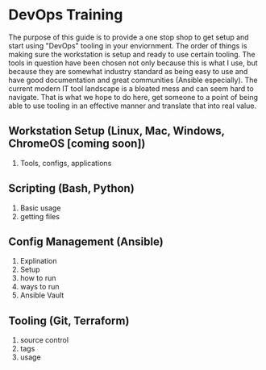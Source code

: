 # DevOps Training

The purpose of this guide is to provide a one stop shop to get setup and start using "DevOps" tooling in your enviornment. The order of things is making sure the workstation is setup and ready to use certain tooling. The tools in question have been chosen not only because this is what I use, but because they are somewhat industry standard as being easy to use and have good documentation and great communities (Ansible especially). The current modern IT tool landscape is a bloated mess and can seem hard to navigate. That is what we hope to do here, get someone to a point of being able to use tooling in an effective manner and translate that into real value.

## Workstation Setup (Linux, Mac, Windows, ChromeOS [coming soon])
1. Tools, configs, applications

## Scripting (Bash, Python)
1. Basic usage
2. getting files

## Config Management (Ansible)
1. Explination
2. Setup
3. how to run
4. ways to run
5. Ansible Vault

## Tooling (Git, Terraform)
1. source control
2. tags
3. usage
